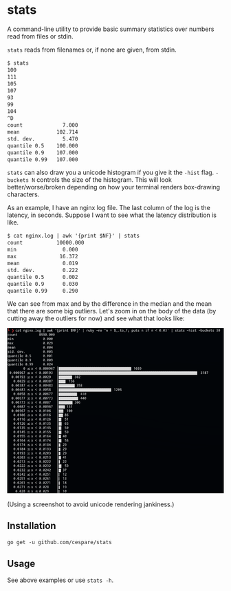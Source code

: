 # stats

A command-line utility to provide basic summary statistics over numbers read
from files or stdin.

`stats` reads from filenames or, if none are given, from stdin.

    $ stats
    100
    111
    105
    107
    93
    99
    104
    ^D
    count             7.000
    mean            102.714
    std. dev.         5.470
    quantile 0.5    100.000
    quantile 0.9    107.000
    quantile 0.99   107.000

`stats` can also draw you a unicode histogram if you give it the `-hist` flag.
`-buckets N` controls the size of the histogram. This will look
better/worse/broken depending on how your terminal renders box-drawing
characters.

As an example, I have an nginx log file. The last column of the log is the
latency, in seconds. Suppose I want to see what the latency distribution is
like.

```
$ cat nginx.log | awk '{print $NF}' | stats
count           10000.000
min               0.000
max              16.372
mean              0.019
std. dev.         0.222
quantile 0.5      0.002
quantile 0.9      0.030
quantile 0.99     0.290
```

We can see from max and by the difference in the median and the mean that there
are some big outliers. Let's zoom in on the body of the data (by cutting away
the outliers for now) and see what that looks like:

![screenshot](/screenshot.png)

(Using a screenshot to avoid unicode rendering jankiness.)

## Installation

    go get -u github.com/cespare/stats

## Usage

See above examples or use `stats -h`.
